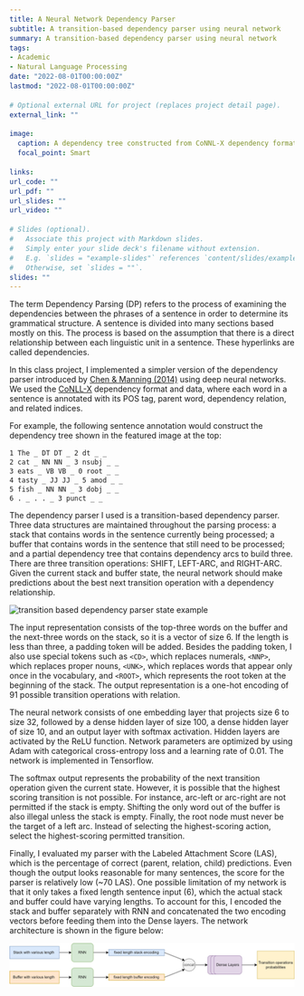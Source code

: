 ```yaml
---
title: A Neural Network Dependency Parser
subtitle: A transition-based dependency parser using neural network
summary: A transition-based dependency parser using neural network
tags:
- Academic
- Natural Language Processing
date: "2022-08-01T00:00:00Z"
lastmod: "2022-08-01T00:00:00Z"

# Optional external URL for project (replaces project detail page).
external_link: ""

image:
  caption: A dependency tree constructed from CoNNL-X dependency format
  focal_point: Smart

links:
url_code: ""
url_pdf: ""
url_slides: ""
url_video: ""

# Slides (optional).
#   Associate this project with Markdown slides.
#   Simply enter your slide deck's filename without extension.
#   E.g. `slides = "example-slides"` references `content/slides/example-slides.md`.
#   Otherwise, set `slides = ""`.
slides: ""
---
```


The term Dependency Parsing (DP) refers to the process of examining the dependencies between the phrases of a sentence in order to determine its grammatical structure. A sentence is divided into many sections based mostly on this. The process is based on the assumption that there is a direct relationship between each linguistic unit in a sentence. These hyperlinks are called dependencies.

In this class project, I implemented a simpler version of the dependency parser introduced by [Chen & Manning (2014)](https://aclanthology.org/D14-1082/) using deep neural networks. We used the [CoNLL-X](https://conll.uvt.nl/) dependency format and data, where each word in a sentence is annotated with its POS tag, parent word, dependency relation, and related indices.

For example, the following sentence annotation would construct the dependency tree shown in the featured image at the top:

```
1 The _ DT DT _ 2 dt _ _
2 cat _ NN NN _ 3 nsubj _ _
3 eats _ VB VB _ 0 root _ _
4 tasty _ JJ JJ _ 5 amod _ _
5 fish _ NN NN _ 3 dobj _ _
6 . _ . . _ 3 punct _ _
```

The dependency parser I used is a transition-based dependency parser. Three data structures are maintained throughout the parsing process: a stack that contains words in the sentence currently being processed; a buffer that contains words in the sentence that still need to be processed; and a partial dependency tree that contains dependency arcs to build three. There are three transition operations: SHIFT, LEFT-ARC, and RIGHT-ARC. Given the current stack and buffer state, the neural network should make predictions about the best next transition operation with a dependency relationship.

![transition based dependency parser state example](https://zhangruochi.com/Dependency-Parsing-and-Assignment3-of-CS224n/2019/12/10/2.png "transition based dependency parser state example")

The input representation consists of the top-three words on the buffer and the next-three words on the stack, so it is a vector of size 6. If the length is less than three, a padding token will be added. Besides the padding token, I also use special tokens such as `<CD>`, which replaces numerals, `<NNP>`, which replaces proper nouns, `<UNK>`, which replaces words that appear only once in the vocabulary, and `<ROOT>`, which represents the root token at the beginning of the stack. The output representation is a one-hot encoding of 91 possible transition operations with relation. 

The neural network consists of one embedding layer that projects size 6 to size 32, followed by a dense hidden layer of size 100, a dense hidden layer of size 10, and an output layer with softmax activation. Hidden layers are activated by the ReLU function. Network parameters are optimized by using Adam with categorical cross-entropy loss and a learning rate of 0.01. The network is implemented in Tensorflow.

The softmax output represents the probability of the next transition operation given the current state. However, it is possible that the highest scoring transition is not possible. For instance, arc-left or arc-right are not permitted if the stack is empty. Shifting the only word out of the buffer is also illegal unless the stack is empty. Finally, the root node must never be the target of a left arc. Instead of selecting the highest-scoring action, select the highest-scoring permitted transition. 

Finally, I evaluated my parser with the Labeled Attachment Score (LAS), which is the percentage of correct (parent, relation, child) predictions. Even though the output looks reasonable for many sentences, the score for the parser is relatively low (~70 LAS). One possible limitation of my network is that it only takes a fixed length sentence input (6), which the actual stack and buffer could have varying lengths. To account for this, I encoded the stack and buffer separately with RNN and concatenated the two encoding vectors before feeding them into the Dense layers. 
 The network architecture is shown in the figure below:

![parser net](net.jpg "An improved neural network that could handle buffer and stack with varying length")
